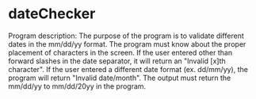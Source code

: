 # dateChecker
Program description: The purpose of the program is to validate different dates in the mm/dd/yy format. The program must know about the proper placement of characters in the screen. If the user entered other than forward slashes in the date separator, it will return an "Invalid [x]th character". If the user entered a different date format (ex. dd/mm/yy), the program will return "Invalid date/month". The output must return the mm/dd/yy to mm/dd/20yy in the program.
